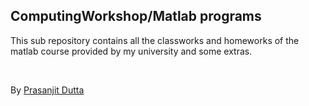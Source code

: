 ## ComputingWorkshop/Matlab programs

This sub repository contains all the classworks and homeworks of the matlab course provided by my university and some extras.  

<br>

 By [Prasanjit Dutta](https://github.com/prasanjit101)